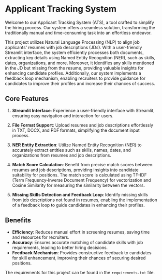 # Applicant Tracking System
                                                                                                      
Welcome to our Applicant Tracking System (ATS), a tool crafted to simplify the hiring process. Our system offers a seamless solution, transforming the traditionally manual and time-consuming task into an effortless endeavor.

This project utilizes Natural Language Processing (NLP) to align job applicants' resumes with job descriptions (JDs). With a user-friendly Streamlit interface, the system efficiently processes both documents, extracting key details using Named Entity Recognition (NER), such as skills, dates, organizations, and more. Moreover, it identifies any skills mentioned in the JD but missing from the resume, providing valuable insights for enhancing candidate profiles. Additionally, our system implements a feedback loop mechanism, enabling recruiters to provide guidance for candidates to improve their profiles and increase their chances of success.

## Core Features

1. **Streamlit Interface**: Experience a user-friendly interface with Streamlit, ensuring easy navigation and interaction for users.

2. **File Format Support**: Upload resumes and job descriptions effortlessly in TXT, DOCX, and PDF formats, simplifying the document input process.

3. **NER Entity Extraction**: Utilize Named Entity Recognition (NER) to accurately extract entities such as skills, names, dates, and organizations from resumes and job descriptions.

4. **Match Score Calculation**: Benefit from precise match scores between resumes and job descriptions, providing insights into candidate suitability for positions. The match score is calculated using TF-IDF (Term Frequency-Inverse Document Frequency) for vectorization and Cosine Similarity for measuring the similarity between the vectors.

5. **Missing Skills Detection and Feedback Loop**: Identify missing skills from job descriptions not found in resumes, enabling the implementation of a feedback loop to guide candidates in enhancing their profiles.

## Benefits

- **Efficiency**: Reduces manual effort in screening resumes, saving time and resources for recruiters.
- **Accuracy**: Ensures accurate matching of candidate skills with job requirements, leading to better hiring decisions.
- **Feedback Mechanism**: Provides constructive feedback to candidates for skill enhancement, improving their chances of securing desired positions.

The requirements for this project can be found in the `requirements.txt` file.
